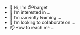 - 👋 Hi, I’m @Pbarget
- 👀 I’m interested in ...
- 🌱 I’m currently learning ...
- 💞️ I’m looking to collaborate on ...
- 📫 How to reach me ...

<!---
Pbarget/Pbarget is a ✨ special ✨ repository because its `README.md` (this file) appears on your GitHub profile.
You can click the Preview link to take a look at your changes.
--->
